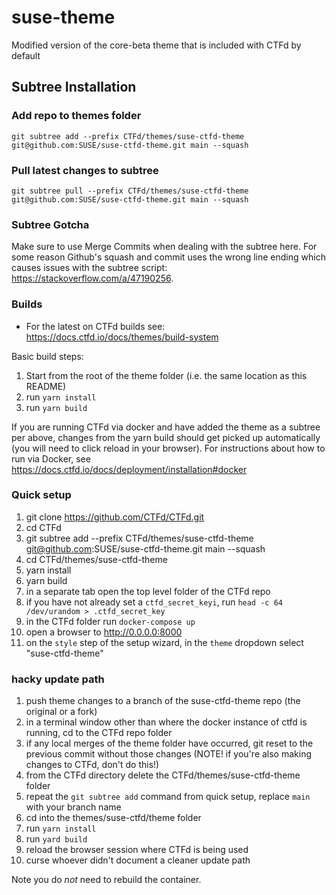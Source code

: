 # suse-theme

Modified version of the core-beta theme that is included with CTFd by default

## Subtree Installation

### Add repo to themes folder

```
git subtree add --prefix CTFd/themes/suse-ctfd-theme git@github.com:SUSE/suse-ctfd-theme.git main --squash
```

### Pull latest changes to subtree
```
git subtree pull --prefix CTFd/themes/suse-ctfd-theme git@github.com:SUSE/suse-ctfd-theme.git main --squash
```

### Subtree Gotcha

Make sure to use Merge Commits when dealing with the subtree here. For some reason Github's squash and commit uses the wrong line ending which causes issues with the subtree script: https://stackoverflow.com/a/47190256. 

### Builds

- For the latest on CTFd builds see: https://docs.ctfd.io/docs/themes/build-system

Basic build steps:
1. Start from the root of the theme folder (i.e. the same location as this README)
2. run `yarn install`
3. run `yarn build`

If you are running CTFd via docker and have added the theme as a subtree per above, changes from the yarn build should get picked up automatically (you will need to click reload in your browser). For instructions about how to run via Docker, see https://docs.ctfd.io/docs/deployment/installation#docker


### Quick setup

1. git clone https://github.com/CTFd/CTFd.git 
2. cd CTFd
3. git subtree add --prefix CTFd/themes/suse-ctfd-theme git@github.com:SUSE/suse-ctfd-theme.git main --squash
4. cd CTFd/themes/suse-ctfd-theme
5. yarn install
6. yarn build
7. in a separate tab open the top level folder of the CTFd repo
8. if you have not already set a `ctfd_secret_keyi`, run `head -c 64 /dev/urandom > .ctfd_secret_key`
9. in the CTFd folder run `docker-compose up`
10. open a browser to http://0.0.0.0:8000
11. on the `style` step of the setup wizard, in the `theme` dropdown select "suse-ctfd-theme"


### hacky update path

1. push theme changes to a branch of the suse-ctfd-theme repo (the original or a fork)
2. in a terminal window other than where the docker instance of ctfd is running, cd to the CTFd repo folder
3. if any local merges of the theme folder have occurred, git reset to the previous commit without those changes (NOTE! if you're also making changes to CTFd, don't do this!)
4. from the CTFd directory delete the CTFd/themes/suse-ctfd-theme folder
5. repeat the `git subtree add` command from quick setup, replace `main` with your branch name
6. cd into the themes/suse-ctfd/theme folder
7. run `yarn install`
8. run `yard build`
9. reload the browser session where CTFd is being used
10. curse whoever didn't document a cleaner update path

Note you do *not* need to rebuild the container. 



